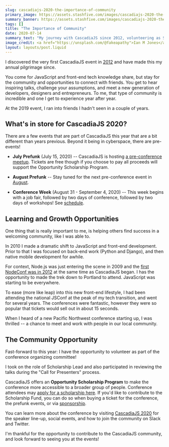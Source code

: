 ```yaml
---
slug: cascadiajs-2020-the-importance-of-community
primary_image: https://assets.stashfive.com/images/cascadiajs-2020-the-importance-of-community/full.jpeg
summary_banner: https://assets.stashfive.com/images/cascadiajs-2020-the-importance-of-community/slice.jpeg
tags: []
title: "The Importance of Community"
date: 2020-07-14
summary_text: "My journey with CascadiaJS since 2012, volunteering as Scholarship Lead, and the virtual conference experience with pre-events and opportunities."
image_credit: <a href="https://unsplash.com/@fakeapathy">Ian M Jones</a>
layout: layouts/post.liquid
---
```


I discovered the very first CascadiaJS event in [2012](https://2012.cascadiajs.com/) and have made this my annual pilgrimage since.

You come for JavaScript and front-end tech knowledge share, but stay for the community and opportunities to connect with friends. You get to hear inspiring talks, challenge your assumptions, and meet a new generation of developers, designers and entrepreneurs. To me, that type of community is incredible and one I get to experience year after year.

At the 2019 event, I ran into friends I hadn't seen in a couple of years.

## What's in store for CascadiaJS 2020?

There are a few events that are part of CascadiaJS this year that are a bit different than years previous. Beyond it being in cyberspace, there are pre-events!

- <strong>July Prefunk</strong> (<time class="event__date" datetime="15 Jul 2020 17:00:00 PDT">July 15, 2020</time>) -- CascadiaJS is hosting [a pre-conference meetup](https://ti.to/event-loop/cjs20-july-prefunk). Tickets are free though if you choose to pay all proceeds will support the Opportunity Scholarship Program.

- <strong>August Prefunk</strong> -- Stay tuned for the next pre-conference event in [August](https://ti.to/event-loop/cjs20-august-prefunk).

- <strong>Conference Week</strong> (<time class="event__date" datetime="31 Aug 2020 09:00:00 PDT">August 31</time> - <time class="event__date" datetime="4 Sep 2020 07:00:00 PDT">September 4, 2020</time>) -- This week begins with a job fair, followed by two days of conference, followed by two days of workshops! See [schedule](https://2020.cascadiajs.com/schedule).

## Learning and Growth Opportunities

One thing that is really important to me, is helping others find success in a welcoming community, like I was able to.

In 2010 I made a dramatic shift to JavaScript and front-end development. Prior to that I was focused on back-end work (Python and Django), and then native mobile development for awhile.

For context, Node.js was just entering the scene in 2009 and the [first NodeConf was in 2012](https://blog.newrelic.com/product-news/recap-of-nodeconf-2012/) at the same time as CascadiaJS began. I has the opportunity to made the trek down to Portland to attend. JavaScript was starting to be everywhere.

To ease (more like leap) into this new front-end lifestyle, I had been attending the national JSConf at the peak of my tech transition, and went for several years. The conferences were fantastic, however they were so popular that tickets would sell out in about 15 seconds.

When I heard of a new Pacific Northwest conference starting up, I was thrilled -- a chance to meet and work with people in our local community.

## The Community Opportunity

Fast-forward to this year: I have the opportunity to volunteer as part of the conference organizing committee!

I took on the role of Scholarship Lead and also participated in reviewing the talks during the "Call for Presenters" process.

CascadiaJS offers an <strong>Opportunity Scholarship Program</strong> to make the conference more accessible to a broader group of people. Conference attendees may [apply for a scholarship here](https://2020.cascadiajs.com/scholarships). If you'd like to contribute to the Scholarship Fund, you can do so when buying a ticket for the conference, the prefunk events, or via [sponsorship](https://2020.cascadiajs.com/sponsor).

You can learn more about the conference by visiting [CascadiaJS 2020](https://2020.cascadiajs.com/) for the speaker line-up, social events, and how to join the community on Slack and Twitter.

I'm thankful for the opportunity to contribute to the CascadiaJS community, and look forward to seeing you at the events!
